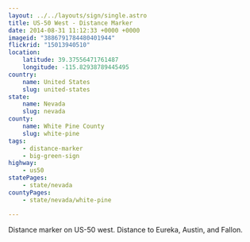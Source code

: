 ```yaml
---
layout: ../../layouts/sign/single.astro
title: US-50 West - Distance Marker
date: 2014-08-31 11:12:33 +0000 +0000
imageid: "3886791784480401944"
flickrid: "15013940510"
location:
    latitude: 39.37556471761487
    longitude: -115.82938789445495
country:
    name: United States
    slug: united-states
state:
    name: Nevada
    slug: nevada
county:
    name: White Pine County
    slug: white-pine
tags:
    - distance-marker
    - big-green-sign
highway:
    - us50
statePages:
    - state/nevada
countyPages:
    - state/nevada/white-pine

---
```

Distance marker on US-50 west.  Distance to Eureka, Austin, and Fallon. 